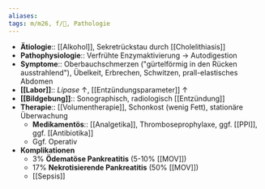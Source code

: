 ```yaml
---
aliases: 
tags: m/m26, f/💩, Pathologie
---
```

- **Ätiologie**:: [[Alkohol]], Sekretrückstau durch [[Cholelithiasis]]
- **Pathophysiologie**:: Verfrühte Enzymaktivierung → Autodigestion
- **Symptome**:: Oberbauchschmerzen ("gürtelförmig in den Rücken ausstrahlend"), Übelkeit, Erbrechen, Schwitzen, prall-elastisches Abdomen
- **[[Labor]]**:: *Lipase* ↑, [[Entzündungsparameter]] ↑
- **[[Bildgebung]]**:: Sonographisch, radiologisch [[Entzündung]]
- **Therapie**:: [[Volumentherapie]], Schonkost (wenig Fett), stationäre Überwachung
    - **Medikamentös**:: [[Analgetika]], Thromboseprophylaxe, ggf. [[PPI]], ggf. [[Antibiotika]]
    - Ggf. Operativ
- **Komplikationen**
    - 3% **Ödematöse Pankreatitis** (5-10% [[MOV]])
    - 17% **Nekrotisierende Pankreatitis** (50% [[MOV]])
    - [[Sepsis]]